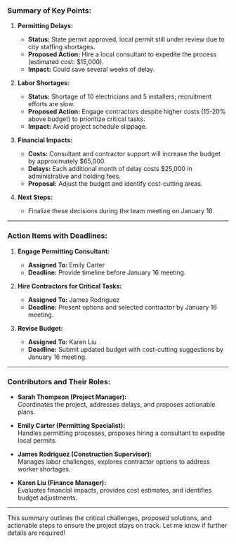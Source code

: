 ### Summary of Key Points:

1. **Permitting Delays:**  
   - **Status:** State permit approved, local permit still under review due to city staffing shortages.  
   - **Proposed Action:** Hire a local consultant to expedite the process (estimated cost: $15,000).  
   - **Impact:** Could save several weeks of delay.

2. **Labor Shortages:**  
   - **Status:** Shortage of 10 electricians and 5 installers; recruitment efforts are slow.  
   - **Proposed Action:** Engage contractors despite higher costs (15-20% above budget) to prioritize critical tasks.  
   - **Impact:** Avoid project schedule slippage.

3. **Financial Impacts:**  
   - **Costs:** Consultant and contractor support will increase the budget by approximately $65,000.  
   - **Delays:** Each additional month of delay costs $25,000 in administrative and holding fees.  
   - **Proposal:** Adjust the budget and identify cost-cutting areas.

4. **Next Steps:**  
   - Finalize these decisions during the team meeting on January 16.

---

### Action Items with Deadlines:

1. **Engage Permitting Consultant:**  
   - **Assigned To:** Emily Carter  
   - **Deadline:** Provide timeline before January 16 meeting.

2. **Hire Contractors for Critical Tasks:**  
   - **Assigned To:** James Rodriguez  
   - **Deadline:** Present options and selected contractor by January 16 meeting.

3. **Revise Budget:**  
   - **Assigned To:** Karen Liu  
   - **Deadline:** Submit updated budget with cost-cutting suggestions by January 16 meeting.

---

### Contributors and Their Roles:

- **Sarah Thompson (Project Manager):**  
  Coordinates the project, addresses delays, and proposes actionable plans.
  
- **Emily Carter (Permitting Specialist):**  
  Handles permitting processes, proposes hiring a consultant to expedite local permits.
  
- **James Rodriguez (Construction Supervisor):**  
  Manages labor challenges, explores contractor options to address worker shortages.
  
- **Karen Liu (Finance Manager):**  
  Evaluates financial impacts, provides cost estimates, and identifies budget adjustments.

---

This summary outlines the critical challenges, proposed solutions, and actionable steps to ensure the project stays on track. Let me know if further details are required!
